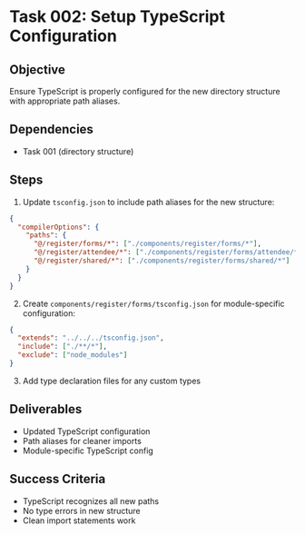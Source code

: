 # Task 002: Setup TypeScript Configuration

## Objective
Ensure TypeScript is properly configured for the new directory structure with appropriate path aliases.

## Dependencies
- Task 001 (directory structure)

## Steps

1. Update `tsconfig.json` to include path aliases for the new structure:
```json
{
  "compilerOptions": {
    "paths": {
      "@/register/forms/*": ["./components/register/forms/*"],
      "@/register/attendee/*": ["./components/register/forms/attendee/*"],
      "@/register/shared/*": ["./components/register/forms/shared/*"]
    }
  }
}
```

2. Create `components/register/forms/tsconfig.json` for module-specific configuration:
```json
{
  "extends": "../../../tsconfig.json",
  "include": ["./**/*"],
  "exclude": ["node_modules"]
}
```

3. Add type declaration files for any custom types

## Deliverables
- Updated TypeScript configuration
- Path aliases for cleaner imports
- Module-specific TypeScript config

## Success Criteria
- TypeScript recognizes all new paths
- No type errors in new structure
- Clean import statements work